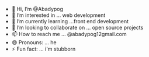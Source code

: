 - 👋 Hi, I’m @Abadypog
- 👀 I’m interested in ... web development
- 🌱 I’m currently learning ...front end development
- 💞️ I’m looking to collaborate on ... open source projects
- 📫 How to reach me ... @abadypog12gmail.com
- 😄 Pronouns: ... he 
- ⚡ Fun fact: ... i'm stubborn

<!---
Abadypog/Abadypog is a ✨ special ✨ repository because its `README.md` (this file) appears on your GitHub profile.
You can click the Preview link to take a look at your changes.
--->
